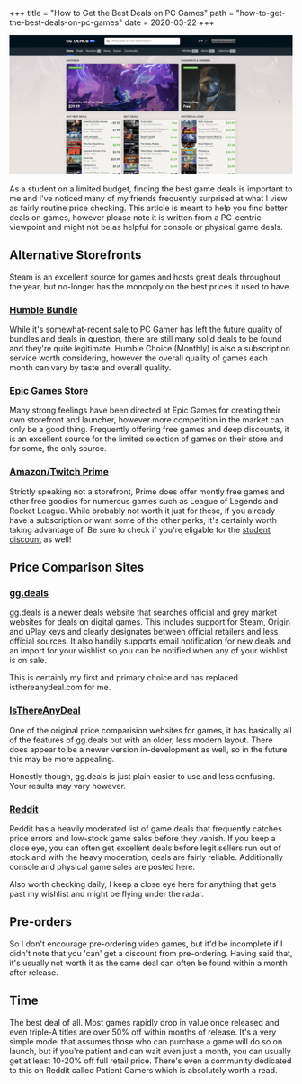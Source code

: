 +++
title = "How to Get the Best Deals on PC Games"
path = "how-to-get-the-best-deals-on-pc-games"
date = 2020-03-22
+++

![gg.deals homepage](/gg-deals-homepage.png "gg.deals homepage")

As a student on a limited budget, finding the best game deals is important to me and I've noticed many of my friends frequently surprised at what I view as fairly routine price checking. This article is meant to help you find better deals on games, however please note it is written from a PC-centric viewpoint and might not be as helpful for console or physical game deals.

## Alternative Storefronts

Steam is an excellent source for games and hosts great deals throughout the year, but no-longer has the monopoly on the best prices it used to have.

### [Humble Bundle](https://www.humblebundle.com/)
While it's somewhat-recent sale to PC Gamer has left the future quality of bundles and deals in question, there are still many solid deals to be found and they're quite legitimate. Humble Choice (Monthly) is also a subscription service worth considering, however the overall quality of games each month can vary by taste and overall quality.

### [Epic Games Store](https://www.epicgames.com/store/en-US/)
Many strong feelings have been directed at Epic Games for creating their own storefront and launcher, however more competition in the market can only be a good thing. Frequently offering free games and deep discounts, it is an excellent source for the limited selection of games on their store and for some, the only source.

### [Amazon/Twitch Prime](https://twitch.amazon.com/tp)
Strictly speaking not a storefront, Prime does offer montly free games and other free goodies for numerous games such as League of Legends and Rocket League. While probably not worth it just for these, if you already have a subscription or want some of the other perks, it's certainly worth taking advantage of. Be sure to check if you're eligable for the [student discount](https://www.amazon.com/Amazon-Student/) as well!

## Price Comparison Sites

### [gg.deals](https://gg.deals/)
gg.deals is a newer deals website that searches official and grey market websites for deals on digital games. This includes support for Steam, Origin and uPlay keys and clearly designates between official retailers and less official sources. It also handily supports email notification for new deals and an import for your wishlist so you can be notified when any of your wishlist is on sale.

This is certainly my first and primary choice and has replaced isthereanydeal.com for me.

### [IsThereAnyDeal](https://isthereanydeal.com/)
One of the original price comparision websites for games, it has basically all of the features of gg.deals but with an older, less modern layout. There does appear to be a newer version in-development as well, so in the future this may be more appealing.

Honestly though, gg.deals is just plain easier to use and less confusing. Your results may vary however.

### [Reddit](https://www.reddit.com/r/gamedeals)
Reddit has a heavily moderated list of game deals that frequently catches price errors and low-stock game sales before they vanish. If you keep a close eye, you can often get excellent deals before legit sellers run out of stock and with the heavy moderation, deals are fairly reliable. Additionally console and physical game sales are posted here.

Also worth checking daily, I keep a close eye here for anything that gets past my wishlist and might be flying under the radar.

## Pre-orders
So I don't encourage pre-ordering video games, but it'd be incomplete if I didn't note that you 'can' get a discount from pre-ordering. Having said that, it's usually not worth it as the same deal can often be found within a month after release.

## Time
The best deal of all. Most games rapidly drop in value once released and even triple-A titles are over 50% off within months of release. It's a very simple model that assumes those who can purchase a game will do so on launch, but if you're patient and can wait even just a month, you can usually get at least 10-20% off full retail price. There's even a community dedicated to this on Reddit called Patient Gamers which is absolutely worth a read.